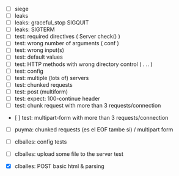 - [ ] siege
- [ ] leaks
- [ ] leaks: graceful\_stop SIGQUIT
- [ ] leaks: SIGTERM
- [ ] test: required directives ( Server check() )
- [ ] test: wrong number of arguments ( conf )
- [ ] test: wrong input(s)
- [ ] test: default values
- [ ] test: HTTP methods with wrong directory control ( . .. )
- [ ] test: config
- [ ] test: multiple (lots of) servers
- [ ] test: chunked requests
- [ ] test: post (multiform)
- [ ] test: expect: 100-continue header
- [ ] test: chunk request with more than 3 requests/connection
- [ ] test: multipart-form with more than 3 requests/connection

- [ ] puyma: chunked requests (es el EOF tambe si) / multipart form 

- [ ] clballes: config tests
- [ ] clballes: upload some file to the server test
- [x] clballes: POST basic html & parsing
